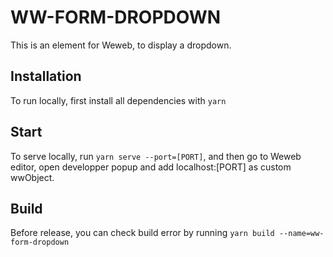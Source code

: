 # WW-FORM-DROPDOWN

This is an element for Weweb, to display a dropdown.

## Installation

To run locally, first install all dependencies with `yarn`

## Start

To serve locally, run `yarn serve --port=[PORT]`, and then go to Weweb editor, open developper popup and add localhost:[PORT] as custom wwObject.

## Build

Before release, you can check build error by running `yarn build --name=ww-form-dropdown`
